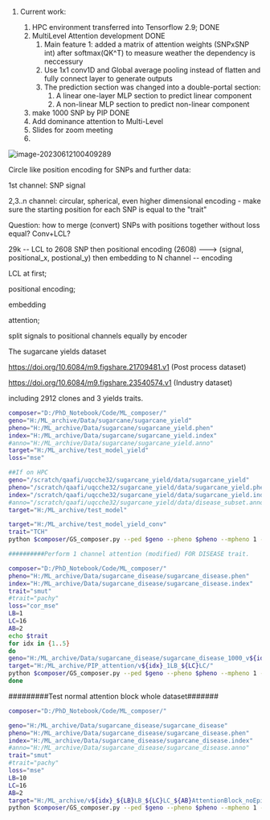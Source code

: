 1. Current work:

   1. HPC environment transferred into Tensorflow 2.9; DONE
   2. MultiLevel Attention development DONE
      1. Main feature 1: added a matrix of attention weights (SNPxSNP int) after softmax(QK^T) to measure weather the dependency is neccessury
      2. Use 1x1 conv1D and Global average pooling instead of flatten and fully connect layer to generate outputs
      3. The prediction section was changed into a double-portal section:
         1.  A linear one-layer MLP section to predict linear component 
         2.  A non-linear MLP section to predict non-linear component 
   3. make 1000 SNP by PIP DONE
   4. Add dominance attention to Multi-Level
   5. Slides for zoom meeting
   6. 

![image-20230612100409289](C:\Users\70651\AppData\Roaming\Typora\typora-user-images\image-20230612100409289.png)

Circle like position encoding for SNPs and further data:

1st channel: SNP signal

2,3..n channel: circular, spherical, even higher dimensional encoding - make sure the starting position for each SNP is equal to the "trait"

Question: how to merge (convert) SNPs with positions together without loss equal? Conv+LCL?

29k -- LCL to 2608 SNP then positional encoding (2608) ---> (signal, positional_x, postional_y) then embedding to N channel -- encoding

LCL at first;

positional encoding;

embedding

attention;

split signals to positional channels equally by encoder 



The sugarcane yields dataset

https://doi.org/10.6084/m9.figshare.21709481.v1 (Post process dataset)

https://doi.org/10.6084/m9.figshare.23540574.v1 (Industry dataset)

including 2912 clones and 3 yields traits.



```bash
composer="D:/PhD_Notebook/Code/ML_composer/"
geno="H:/ML_archive/Data/sugarcane/sugarcane_yield"
pheno="H:/ML_archive/Data/sugarcane/sugarcane_yield.phen"
index="H:/ML_archive/Data/sugarcane/sugarcane_yield.index"
#anno="H:/ML_archive/Data/sugarcane/sugarcane_yield.anno"
target="H:/ML_archive/test_model_yield" 
loss="mse"

##If on HPC
geno="/scratch/qaafi/uqcche32/sugarcane_yield/data/sugarcane_yield"
pheno="/scratch/qaafi/uqcche32/sugarcane_yield/data/sugarcane_yield.phen"
index="/scratch/qaafi/uqcche32/sugarcane_yield/data/sugarcane_yield.index"
#anno="/scratch/qaafi/uqcche32/sugarcane_yield/data/disease_subset.anno"
target="H:/ML_archive/test_model" 

target="H:/ML_archive/test_model_yield_conv"
trait="TCH"
python $composer/GS_composer.py --ped $geno --pheno $pheno --mpheno 1 --index $index --vindex 2 --trait $trait --width 256 --depth 1 --model "MultiLevel Attention" -o $target --quiet 1 --plot --epoch 10 --round 5 --locallyConnect 16 --embedding 16 --batch 16 --num-heads 1 --locallyBlock 10 --lr 0.001 --loss $loss

##########Perform 1 channel attention (modified) FOR DISEASE trait.

composer="D:/PhD_Notebook/Code/ML_composer/"
pheno="H:/ML_archive/Data/sugarcane_disease/sugarcane_disease.phen"
index="H:/ML_archive/Data/sugarcane_disease/sugarcane_disease.index"
trait="smut"
#trait="pachy"
loss="cor_mse"
LB=1
LC=16
AB=2
echo $trait
for idx in {1..5}
do
geno="H:/ML_archive/Data/sugarcane_disease/sugarcane_disease_1000_v${idx}_${trait}"
target="H:/ML_archive/PIP_attention/v${idx}_1LB_${LC}LC/"
python $composer/GS_composer.py --ped $geno --pheno $pheno --mpheno 1 --index $index --trait $trait --width 256 --depth 1 --model "MultiLevel Attention" -o $target --quiet 1 --plot --epoch 30 --round 1 --locallyConnect $LC --embedding $LC --AttentionBlock $AB --batch 256 --num-heads 1 --locallyBlock $LB --vindex $idx --lr 0.001 --loss $loss
done
```



#########Test normal attention block whole dataset#######

```bash
composer="D:/PhD_Notebook/Code/ML_composer/"

geno="H:/ML_archive/Data/sugarcane_disease/sugarcane_disease"
pheno="H:/ML_archive/Data/sugarcane_disease/sugarcane_disease.phen"
index="H:/ML_archive/Data/sugarcane_disease/sugarcane_disease.index"
#anno="H:/ML_archive/Data/sugarcane_disease/sugarcane_disease.anno"
trait="smut"
#trait="pachy"
loss="mse"
LB=10
LC=16
AB=2
target="H:/ML_archive/v${idx}_${LB}LB_${LC}LC_${AB}AttentionBlock_noEpi/" 
python $composer/GS_composer.py --ped $geno --pheno $pheno --mpheno 1 --index $index --trait $trait --width 256 --depth 1 --model "MultiLevel Attention" -o $target --quiet 1 --plot --epoch 30 --round 1 --locallyConnect $LC --embedding $LC --AttentionBlock $AB --batch 16 --num-heads 1 --locallyBlock $LB --lr 0.001 --loss $loss
```

